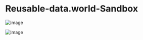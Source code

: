 # Reusable-data.world-Sandbox

![image](https://github.com/ZeroTwoData/Reusable-data.world-Sandbox/assets/74563990/a4730b2f-a06a-4cd6-872f-481cd79b8400)

![image](https://github.com/ZeroTwoData/Reusable-data.world-Sandbox/assets/74563990/80f4c97e-fa24-4632-a4e3-055057af1601)


